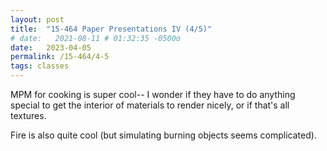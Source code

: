 ```yaml
---
layout: post
title:  "15-464 Paper Presentations IV (4/5)"
# date:   2021-08-11 # 01:32:35 -0500o
date:   2023-04-05
permalink: /15-464/4-5
tags: classes
---
```


MPM for cooking is super cool-- I wonder if they have to do anything special to get the interior of materials to render nicely, or if that's all textures.

Fire is also quite cool (but simulating burning objects seems complicated).